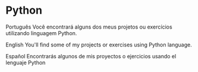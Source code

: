 # Python

Português Você encontrará alguns dos meus projetos ou exercícios utilizando linguagem Python.

English You'll find some of my projects or exercises using Python language.

Español Encontrarás algunos de mis proyectos o ejercicios usando el lenguaje Python
